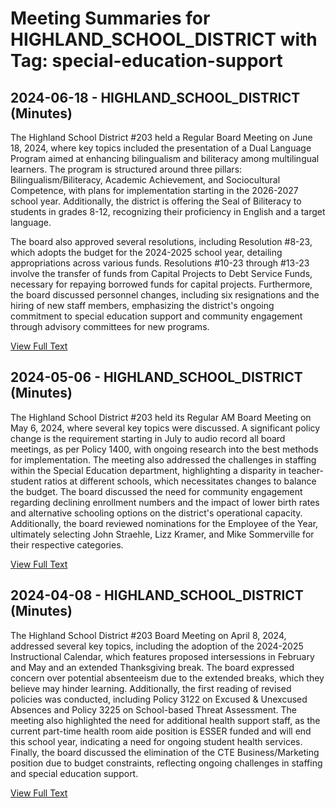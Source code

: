 # Meeting Summaries for HIGHLAND_SCHOOL_DISTRICT with Tag: special-education-support

## 2024-06-18 - HIGHLAND_SCHOOL_DISTRICT (Minutes)

The Highland School District #203 held a Regular Board Meeting on June 18, 2024, where key topics included the presentation of a Dual Language Program aimed at enhancing bilingualism and biliteracy among multilingual learners. The program is structured around three pillars: Bilingualism/Biliteracy, Academic Achievement, and Sociocultural Competence, with plans for implementation starting in the 2026-2027 school year. Additionally, the district is offering the Seal of Biliteracy to students in grades 8-12, recognizing their proficiency in English and a target language.

The board also approved several resolutions, including Resolution #8-23, which adopts the budget for the 2024-2025 school year, detailing appropriations across various funds. Resolutions #10-23 through #13-23 involve the transfer of funds from Capital Projects to Debt Service Funds, necessary for repaying borrowed funds for capital projects. Furthermore, the board discussed personnel changes, including six resignations and the hiring of new staff members, emphasizing the district's ongoing commitment to special education support and community engagement through advisory committees for new programs.

[View Full Text](https://raw.githubusercontent.com/VoronoiPerspectives/WashingtonStateSchoolBoardExplorer/refs/heads/main/data/countries/usa/states/wa/counties/yakima/school_boards/highland_school_district/2024/processed/2024-06-18-regularboardmeeting-minutes.txt)

## 2024-05-06 - HIGHLAND_SCHOOL_DISTRICT (Minutes)

The Highland School District #203 held its Regular AM Board Meeting on May 6, 2024, where several key topics were discussed. A significant policy change is the requirement starting in July to audio record all board meetings, as per Policy 1400, with ongoing research into the best methods for implementation. The meeting also addressed the challenges in staffing within the Special Education department, highlighting a disparity in teacher-student ratios at different schools, which necessitates changes to balance the budget. The board discussed the need for community engagement regarding declining enrollment numbers and the impact of lower birth rates and alternative schooling options on the district's operational capacity. Additionally, the board reviewed nominations for the Employee of the Year, ultimately selecting John Straehle, Lizz Kramer, and Mike Sommerville for their respective categories.

[View Full Text](https://raw.githubusercontent.com/VoronoiPerspectives/WashingtonStateSchoolBoardExplorer/refs/heads/main/data/countries/usa/states/wa/counties/yakima/school_boards/highland_school_district/2024/processed/2024-05-06-amregularboardmeeting-minutes.txt)

## 2024-04-08 - HIGHLAND_SCHOOL_DISTRICT (Minutes)

The Highland School District #203 Board Meeting on April 8, 2024, addressed several key topics, including the adoption of the 2024-2025 Instructional Calendar, which features proposed intersessions in February and May and an extended Thanksgiving break. The board expressed concern over potential absenteeism due to the extended breaks, which they believe may hinder learning. Additionally, the first reading of revised policies was conducted, including Policy 3122 on Excused & Unexcused Absences and Policy 3225 on School-based Threat Assessment. The meeting also highlighted the need for additional health support staff, as the current part-time health room aide position is ESSER funded and will end this school year, indicating a need for ongoing student health services. Finally, the board discussed the elimination of the CTE Business/Marketing position due to budget constraints, reflecting ongoing challenges in staffing and special education support.

[View Full Text](https://raw.githubusercontent.com/VoronoiPerspectives/WashingtonStateSchoolBoardExplorer/refs/heads/main/data/countries/usa/states/wa/counties/yakima/school_boards/highland_school_district/2024/processed/2024-04-08-amregularboardmeeting-minutes.txt)

